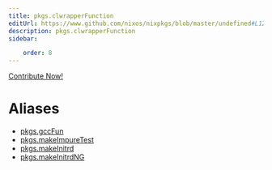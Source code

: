 ```yaml
---
title: pkgs.clwrapperFunction
editUrl: https://www.github.com/nixos/nixpkgs/blob/master/undefined#L125C35
description: pkgs.clwrapperFunction
sidebar:

    order: 8
---
```


<a href="https://www.github.com/nixos/nixpkgs/blob/master/undefined#L125C35">Contribute Now!</a>


# Aliases

- [pkgs.gccFun](/nix-doc-comments/reference/pkgs/pkgs-gccfun)
- [pkgs.makeImpureTest](/nix-doc-comments/reference/pkgs/pkgs-makeimpuretest)
- [pkgs.makeInitrd](/nix-doc-comments/reference/pkgs/pkgs-makeinitrd)
- [pkgs.makeInitrdNG](/nix-doc-comments/reference/pkgs/pkgs-makeinitrdng)


